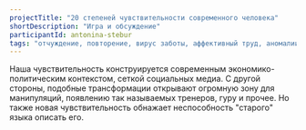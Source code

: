 ```yaml
---
projectTitle: "20 степеней чувствительности современного человека"
shortDescription: "Игра и обсуждение"
participantId: antonina-stebur
tags: "отчуждение, повторение, вирус заботы, аффективный труд, аномалии коридоров, желание, путь стоп, практики самих себя, производственная драма, психодата, быстрое знание -ые -я, террор родства"
---
```


Наша чувствительность конструируется современным экономико-политическим контекстом, сеткой социальных медиа. С другой стороны, подобные трансформации открывают огромную зону для манипуляций, появлению так называемых тренеров, гуру и прочее. Но также новая чувствительность обнажает неспособность "старого" языка описать его.

